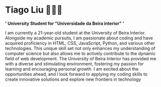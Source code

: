 # Tiago Liu ⛹🏻‍♂️

**' University Student for "Universidade da Beira interior" '**

I am currently a 21-year-old student at the University of Beira Interior. Alongside my academic pursuits, I am passionate about coding and have acquired proficiency in HTML, CSS, JavaScript, Python, 
and various other technologies. This unique skill set not only enhances my understanding of computer science but also allows me to actively contribute to the dynamic field of web development. The University 
of Beira Interior has provided me with a diverse and stimulating environment, fostering my passion for learning and encouraging personal growth. I am excited about the opportunities ahead, and I look forward 
to applying my coding skills to create innovative solutions and explore new frontiers in technology

<p align ="left">
  <a href=https://www.instagram.com/tiago_._._liu_/>
    <i class="fa-brands fa-instagram"></i>
  </a>
</p>

<!--
**TiagoLiu/TiagoLiu** is a ✨ _special_ ✨ repository because its `README.md` (this file) appears on your GitHub profile.

Here are some ideas to get you started:

- 🔭 I’m currently working on ...
- 🌱 I’m currently learning ...
- 👯 I’m looking to collaborate on ...
- 🤔 I’m looking for help with ...
- 💬 Ask me about ...
- 📫 How to reach me: ...
- 😄 Pronouns: ...
- ⚡ Fun fact: ...
-->
